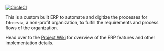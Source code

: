 [![CircleCI](https://circleci.com/gh/faysal-ahmad/idreesia-erp/tree/master.svg?style=svg)](https://circleci.com/gh/faysal-ahmad/idreesia-erp/tree/master)

This is a custom built ERP to automate and digitize the processes for `Idreesia`, a non-profit organization, to fulfill the requirements and process flows of the organization.

Head over to the [Project Wiki](./wiki) for overview of the ERP features and other implementation details.